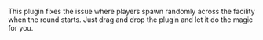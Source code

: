 This plugin fixes the issue where players spawn randomly across the facility when the round starts.
Just drag and drop the plugin and let it do the magic for you.
